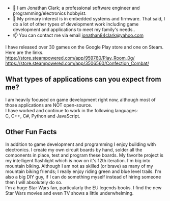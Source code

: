 - 👋 I am Jonathan Clark; a professional software engineer and programming/electronics hobbyist. 
- 👀 My primary interest is in embedded systems and firmware. That said, I do a lot of other types of development work including game development and applications to meet my family's needs..
- 📫 You can contact me via email jonathan84clark@yahoo.com

I have released over 30 games on the Google Play store and one on Steam. Here are the links.
https://store.steampowered.com/app/959760/Play_Room_0g/  
https://store.steampowered.com/app/3506560/Confection_Combat/  

## What types of applications can you expect from me?  
I am heavily focused on game development right now, although most of those applications are NOT open-source.  
I have worked and continue to work in the following languages:  
C, C++, C#, Python and JavaScript.  

## Other Fun Facts  
In addition to game development and programming I enjoy building with electronics. I create my own circuit boards by hand, solder all the components in place, test and program these
boards. 
My favorite project is my intelligent flashlight which is now on it's 12th iteration. 
I'm big into mountain biking. Although I am not as skilled (or brave) as many of my mountain biking friends; I really enjoy riding green and blue level trails. 
I'm also a big DIY guy, if I can do something myself instead of hiring someone then I will absolutely do so.  
I'm a huge Star Wars fan, particularly the EU legends books. I find the new Star Wars movies and even TV shows a little underwhelming.  

